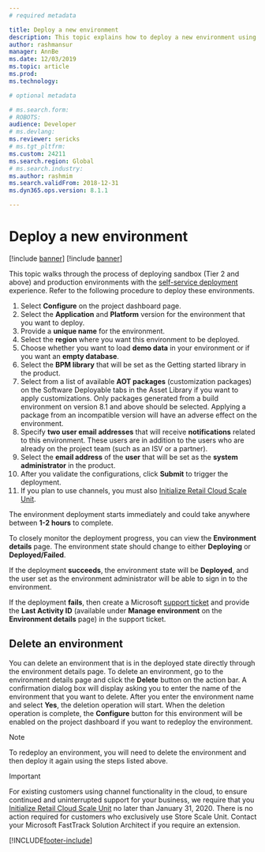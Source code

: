 ```yaml
---
# required metadata

title: Deploy a new environment
description: This topic explains how to deploy a new environment using the self-service deployment experience.
author: rashmansur
manager: AnnBe
ms.date: 12/03/2019
ms.topic: article
ms.prod: 
ms.technology: 

# optional metadata

# ms.search.form: 
# ROBOTS: 
audience: Developer
# ms.devlang: 
ms.reviewer: sericks
# ms.tgt_pltfrm: 
ms.custom: 24211
ms.search.region: Global
# ms.search.industry: 
ms.author: rashmim
ms.search.validFrom: 2018-12-31
ms.dyn365.ops.version: 8.1.1

---
```


# Deploy a new environment

[!include [banner](../includes/banner.md)]
[!include [banner](../includes/limited-availability.md)]

This topic walks through the process of deploying sandbox (Tier 2 and above) and production environments with the [self-service deployment](infrastructure-stack.md) experience. Refer to the following procedure to deploy these environments.

1. Select **Configure** on the project dashboard page.
2. Select the **Application** and **Platform** version for the environment that you want to deploy. 
3. Provide a **unique name** for the environment.
4. Select the **region** where you want this environment to be deployed. 
5. Choose whether you want to load **demo data** in your environment or if you want an **empty database**.
6. Select the **BPM library** that will be set as the Getting started library in the product.
7. Select from a list of available **AOT packages** (customization packages) on the Software Deployable tabs in the Asset Library if you want to apply customizations. Only packages generated from a build environment on version 8.1 and above should be selected. Applying a package from an incompatible version will have an adverse effect on the environment.
8. Specify **two user email addresses** that will receive **notifications** related to this environment. These users are in addition to the users who are already on the project team (such as an ISV or a partner).
9. Select the **email address** of the **user** that will be set as the **system administrator** in the product.
10. After you validate the configurations, click **Submit** to trigger the deployment.
11. If you plan to use channels, you must also [Initialize Retail Cloud Scale Unit](initialize-retail-channels.md).

The environment deployment starts immediately and could take anywhere between **1-2 hours** to complete. 

To closely monitor the deployment progress, you can view the **Environment details** page. The environment state should change to either **Deploying** or **Deployed/Failed**.

If the deployment **succeeds**, the environment state will be **Deployed**, and the user set as the environment administrator will be able to sign in to the environment.

If the deployment **fails**, then create a Microsoft [support ticket](../lifecycle-services/lcs-support.md) and provide the **Last Activity ID** (available under **Manage environment** on the **Environment details** page) in the support ticket.

## Delete an environment

You can delete an environment that is in the deployed state directly through the environment details page. To delete an environment, go to the environment details page and click the  **Delete** button on the action bar. A confirmation dialog box will display asking you to enter the name of the environment that you want to delete. After you enter the environment name and select **Yes**, the deletion operation will start. When the deletion operation is complete, the **Configure** button for this environment will be enabled on the project dashboard if you want to redeploy the environment. 

> [!NOTE]
> To redeploy an environment, you will need to delete the environment and then deploy it again using the steps listed above. 

> [!IMPORTANT]
> For existing customers using channel functionality in the cloud, to ensure continued and uninterrupted support for your business, we require that you [Initialize Retail Cloud Scale Unit](initialize-retail-channels.md) no later than January 31, 2020. There is no action required for customers who exclusively use Store Scale Unit. Contact your Microsoft FastTrack Solution Architect if you require an extension.


[!INCLUDE[footer-include](../../../includes/footer-banner.md)]